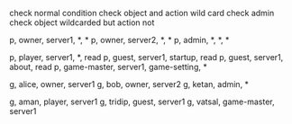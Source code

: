 check normal condition
check object and action wild card
check admin 
check object wildcarded but action not

p, owner, server1, *, *
p, owner, server2, *, *
p, admin, *, *, *

p, player, server1, *, read
p, guest, server1, startup, read
p, guest, server1, about, read
p, game-master, server1, game-setting, *

g, alice, owner, server1
g, bob, owner, server2
g, ketan, admin, *

g, aman, player, server1
g, tridip, guest, server1
g, vatsal, game-master, server1